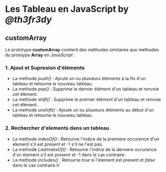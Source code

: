 # Les Tableau en JavaScript by *@th3fr3dy*

## customArray

Le prototype **customArray** contient des méthodes similaires aux
methodes du protoype **Array** en *JavaScript* :

### 1. Ajout et Supresion d'éléments

- La methode *push()* : Ajoute un ou plusieurs éléments à la fin d'un tableau et retourne le nouveau tableau.
- La methode *pop()* : Supprime le dernier élément d'un tableau et renvoie cet élément.
- La methode *shift()* : Supprime le premier élément d'un tableau et renvoie cet élément.
- La methode *unshift()* : Ajoute un ou plusieurs éléments au début d'un tableau et retourne le nouveau tableau.


### 2. Rechercher d'elements dans un tableau

- La methode *indexOf()* : Retourne l'indice de la premiere occurence d'un element s'il est present et -1 s'il ne l'est pas.
- La methode *LastindexOf()* : Retourne l'indice de la derniere occurence d'un element s'il est present et -1 dans le cas contraire.
- La methode *includes()* : Retourne *true* si l'element est present et *false* dans le cas contraire.fr